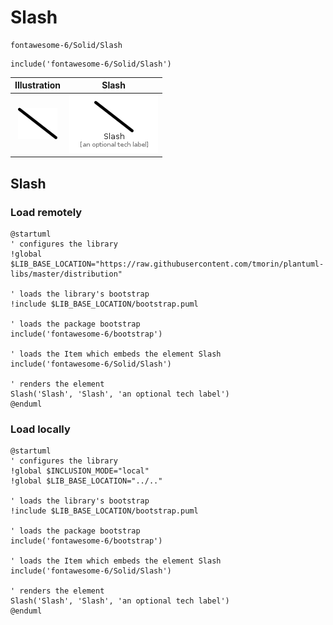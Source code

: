 # Slash


```text
fontawesome-6/Solid/Slash
```

```text
include('fontawesome-6/Solid/Slash')
```



| Illustration | Slash |
| :---: | :---: |
| ![illustration for Illustration](../../fontawesome-6/Solid/Slash.png) | ![illustration for Slash](../../fontawesome-6/Solid/Slash.Local.png) |




## Slash

### Load remotely
```plantuml
@startuml
' configures the library
!global $LIB_BASE_LOCATION="https://raw.githubusercontent.com/tmorin/plantuml-libs/master/distribution"

' loads the library's bootstrap
!include $LIB_BASE_LOCATION/bootstrap.puml

' loads the package bootstrap
include('fontawesome-6/bootstrap')

' loads the Item which embeds the element Slash
include('fontawesome-6/Solid/Slash')

' renders the element
Slash('Slash', 'Slash', 'an optional tech label')
@enduml
```

### Load locally
```plantuml
@startuml
' configures the library
!global $INCLUSION_MODE="local"
!global $LIB_BASE_LOCATION="../.."

' loads the library's bootstrap
!include $LIB_BASE_LOCATION/bootstrap.puml

' loads the package bootstrap
include('fontawesome-6/bootstrap')

' loads the Item which embeds the element Slash
include('fontawesome-6/Solid/Slash')

' renders the element
Slash('Slash', 'Slash', 'an optional tech label')
@enduml
```

